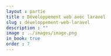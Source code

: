 ```yaml
---
layout : partie
title : Développement web avec laravel
slug : développement-web-laravel
description : ""
image : ../images/image.png
in_book: true
order : 7
---
```


